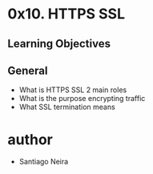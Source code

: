 # 0x10. HTTPS SSL


## Learning Objectives

## General
- What is HTTPS SSL 2 main roles
- What is the purpose encrypting traffic
- What SSL termination means

# author

* Santiago Neira